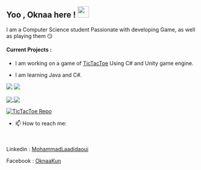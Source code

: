 ## Yoo , Oknaa here ! <img src="https://raw.githubusercontent.com/MartinHeinz/MartinHeinz/master/wave.gif" width="30px">


I am a Computer Science student Passionate with developing Game, as well as playing them 😏

#### Current Projects : 
 - I am working on a game of [TicTacToe](https://github.com/Joknaa/TicTacToe) Using C# and Unity game engine.

- I am learning Java and C#.


![](https://img.shields.io/badge/IDE-IntellijIDEA-informational?style=flat&logo=<LOGO_NAME>&logoColor=white&color=critical)
![](https://img.shields.io/badge/GameEngine-Unity-informational?style=flat&logo=/Images/unity.svg&logoColor=white&color=lightgrey)
<br>

<a href="https://github.com/joknaa">
  <img align="center" src="https://github-readme-stats.vercel.app/api/top-langs/?username=joknaa&hide=ShaderLab,hlsl&theme=material-palenight" />
</a>
<a href="https://github.com/joknaa">
  <img align="center" src="https://github-readme-stats.vercel.app/api?username=joknaa&show_icons=true&theme=material-palenight" />
</a>

[![TicTacToe Repo](https://github-readme-stats.vercel.app/api/pin/?username=joknaa&repo=tictactoe&theme=material-palenight&discreption=)](https://github.com/joknaa/TicTacToe)


- 📫 How to reach me: 
<br>

Linkedin  : [MohammadLaadidaoui](https://www.linkedin.com/in/mohammadlaadidaoui/)
 <br>
 
Facebook : [OknaaKun](https://www.facebook.com/OknaaKun/)

